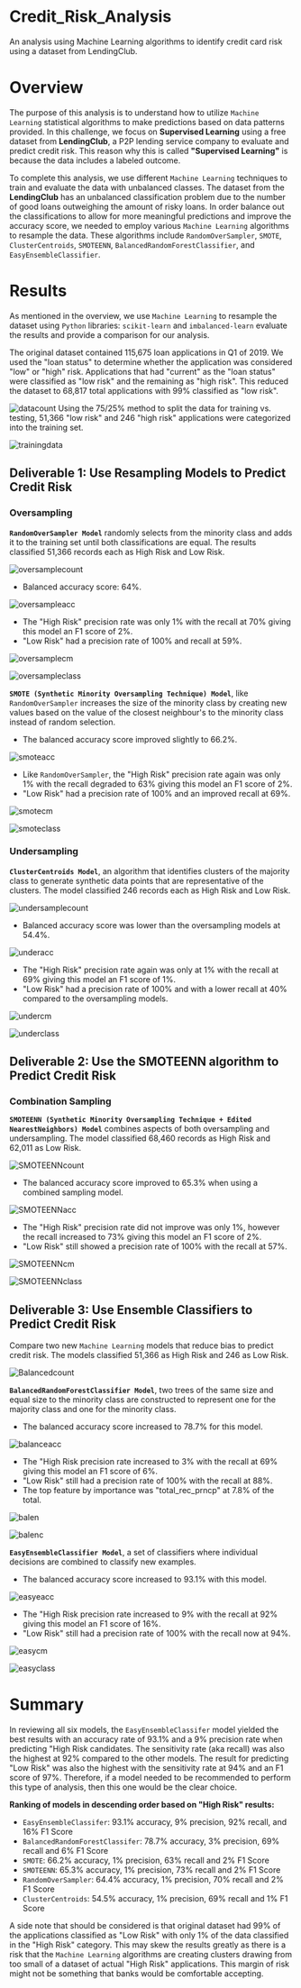 # Credit_Risk_Analysis

An analysis using Machine Learning algorithms to identify credit card risk using a dataset from LendingClub.

# Overview

The purpose of this analysis is to understand how to utilize  `Machine Learning`  statistical algorithms to make predictions based on data patterns provided. In this challenge, we focus on  **Supervised Learning**  using a free dataset from  **LendingClub**, a P2P lending service company to evaluate and predict credit risk. This reason why this is called  **"Supervised Learning"**  is because the data includes a labeled outcome.

To complete this analysis, we use different  `Machine Learning`  techniques to train and evaluate the data with unbalanced classes. The dataset from the  **LendingClub**  has an unbalanced classification problem due to the number of good loans outweighing the amount of risky loans. In order balance out the classifications to allow for more meaningful predictions and improve the accuracy score, we needed to employ various  `Machine Learning`  algorithms to resample the data. These algorithms include  `RandomOverSampler`,  `SMOTE`,  `ClusterCentroids`,  `SMOTEENN`,  `BalancedRandomForestClassifier`, and  `EasyEnsembleClassifier`.

# Results

As mentioned in the overview, we use  `Machine Learning`  to resample the dataset using  `Python`  libraries:  `scikit-learn`  and  `imbalanced-learn`  evaluate the results and provide a comparison for our analysis.

The original dataset contained 115,675 loan applications in Q1 of 2019. We used the "loan status" to determine whether the application was considered "low" or "high" risk. Applications that had "current" as the "loan status" were classified as "low risk" and the remaining as "high risk". This reduced the dataset to 68,817 total applications with 99% classified as "low risk".

![datacount](https://github.com/awalindeep/Credit_Risk_Analysis/blob/AwalinGHMAIN/Graphics/Creditanalysis.27.32%20PM.png)
Using the 75/25% method to split the data for training vs. testing, 51,366 "low risk" and 246 "high risk" applications were categorized into the training set.

![trainingdata](https://github.com/awalindeep/Credit_Risk_Analysis/blob/AwalinGHMAIN/Graphics/Creditanalysis.27.55%20PM.png)

## Deliverable 1: Use Resampling Models to Predict Credit Risk

### Oversampling

**`RandomOverSampler Model`**  randomly selects from the minority class and adds it to the training set until both classifications are equal. The results classified 51,366 records each as High Risk and Low Risk.

![oversamplecount](https://github.com/awalindeep/Credit_Risk_Analysis/blob/AwalinGHMAIN/Graphics/Creditanalysis.28.09%20PM.png)

-   Balanced accuracy score: 64%.

![oversampleacc](https://github.com/awalindeep/Credit_Risk_Analysis/blob/AwalinGHMAIN/Graphics/Creditanalysis.28.31%20PM.png)

-   The "High Risk" precision rate was only 1% with the recall at 70% giving this model an F1 score of 2%.
-   "Low Risk" had a precision rate of 100% and recall at 59%.

![oversamplecm](https://github.com/awalindeep/Credit_Risk_Analysis/blob/AwalinGHMAIN/Graphics/Creditanalysis.28.48%20PM.png)

![oversampleclass](https://github.com/awalindeep/Credit_Risk_Analysis/blob/AwalinGHMAIN/Graphics/Creditanalysis.28.58%20PM.png)

**`SMOTE (Synthetic Minority Oversampling Technique) Model`**, like  `RandomOverSampler`  increases the size of the minority class by creating new values based on the value of the closest neighbour's to the minority class instead of random selection.

-   The balanced accuracy score improved slightly to 66.2%.

![smoteacc](https://github.com/awalindeep/Credit_Risk_Analysis/blob/AwalinGHMAIN/Graphics/Creditanalysis.29.19%20PM.png)

-   Like  `RandomOverSampler`, the "High Risk" precision rate again was only 1% with the recall degraded to 63% giving this model an F1 score of 2%.
-   "Low Risk" had a precision rate of 100% and an improved recall at 69%.

![smotecm](https://github.com/awalindeep/Credit_Risk_Analysis/blob/AwalinGHMAIN/Graphics/Creditanalysis.29.32%20PM.png)

![smoteclass](https://github.com/awalindeep/Credit_Risk_Analysis/blob/AwalinGHMAIN/Graphics/Creditanalysis.29.50%20PM.png)

### Undersampling

**`ClusterCentroids Model`**, an algorithm that identifies clusters of the majority class to generate synthetic data points that are representative of the clusters. The model classified 246 records each as High Risk and Low Risk.

![undersamplecount](https://github.com/awalindeep/Credit_Risk_Analysis/blob/AwalinGHMAIN/Graphics/Creditanalysis.30.00%20PM.png)

-   Balanced accuracy score was lower than the oversampling models at 54.4%.

![underacc](https://github.com/awalindeep/Credit_Risk_Analysis/blob/AwalinGHMAIN/Graphics/Creditanalysis.30.18%20PM.png)

-   The "High Risk" precision rate again was only at 1% with the recall at 69% giving this model an F1 score of 1%.
-   "Low Risk" had a precision rate of 100% and with a lower recall at 40% compared to the oversampling models.

![undercm](https://github.com/awalindeep/Credit_Risk_Analysis/blob/AwalinGHMAIN/Graphics/Creditanalysis.30.35%20PM.png)

![underclass](https://github.com/awalindeep/Credit_Risk_Analysis/blob/AwalinGHMAIN/Graphics/Creditanalysis.30.42%20PM.png)


## Deliverable 2: Use the SMOTEENN algorithm to Predict Credit Risk

### Combination Sampling

**`SMOTEENN (Synthetic Minority Oversampling Technique + Edited NearestNeighbors) Model`**  combines aspects of both oversampling and undersampling. The model classified 68,460 records as High Risk and 62,011 as Low Risk.

![SMOTEENNcount](https://github.com/awalindeep/Credit_Risk_Analysis/blob/AwalinGHMAIN/Graphics/Creditanalysis.30.56%20PM.png)

-   The balanced accuracy score improved to 65.3% when using a combined sampling model.

![SMOTEENNacc](https://github.com/awalindeep/Credit_Risk_Analysis/blob/AwalinGHMAIN/Graphics/Creditanalysis.31.07%20PM.png)

-   The "High Risk" precision rate did not improve was only 1%, however the recall increased to 73% giving this model an F1 score of 2%.
-   "Low Risk" still showed a precision rate of 100% with the recall at 57%.

![SMOTEENNcm](https://github.com/awalindeep/Credit_Risk_Analysis/blob/AwalinGHMAIN/Graphics/Creditanalysis.31.16%20PM.png)

![SMOTEENNclass](https://github.com/awalindeep/Credit_Risk_Analysis/blob/AwalinGHMAIN/Graphics/Creditanalysis.31.27.png)

## Deliverable 3: Use Ensemble Classifiers to Predict Credit Risk

Compare two new  `Machine Learning`  models that reduce bias to predict credit risk. The models classified 51,366 as High Risk and 246 as Low Risk.

![Balancedcount](https://github.com/awalindeep/Credit_Risk_Analysis/blob/AwalinGHMAIN/Graphics/Creditanalysis.31.52%20PM.png)

**`BalancedRandomForestClassifier Model`**, two trees of the same size and equal size to the minority class are constructed to represent one for the majority class and one for the minority class.

-   The balanced accuracy score increased to 78.7% for this model.

![balanceacc](https://github.com/awalindeep/Credit_Risk_Analysis/blob/AwalinGHMAIN/Graphics/Creditanalysis.32.03%20PM.png)

-   The "High Risk precision rate increased to 3% with the recall at 69% giving this model an F1 score of 6%.
-   "Low Risk" still had a precision rate of 100% with the recall at 88%.
-   The top feature by importance was "total_rec_prncp" at 7.8% of the total.

![balen](https://github.com/awalindeep/Credit_Risk_Analysis/blob/AwalinGHMAIN/Graphics/Creditanalysis.32.16%20PM.png)

![balenc](https://github.com/awalindeep/Credit_Risk_Analysis/blob/AwalinGHMAIN/Graphics/Creditanalysis.32.28%20PM.png)


**`EasyEnsembleClassifier Model`**, a set of classifiers where individual decisions are combined to classify new examples.

-   The balanced accuracy score increased to 93.1% with this model.

![easyeacc](https://github.com/awalindeep/Credit_Risk_Analysis/blob/AwalinGHMAIN/Graphics/Creditanalysis.33.06%20PM.png)

-   The "High Risk precision rate increased to 9% with the recall at 92% giving this model an F1 score of 16%.
-   "Low Risk" still had a precision rate of 100% with the recall now at 94%.

![easycm](https://github.com/awalindeep/Credit_Risk_Analysis/blob/AwalinGHMAIN/Graphics/Creditanalysis.33.17%20PM.png)

![easyclass](https://github.com/awalindeep/Credit_Risk_Analysis/blob/AwalinGHMAIN/Graphics/Creditanalysis.33.24%20PM.png)

# Summary

In reviewing all six models, the  `EasyEnsembleClassifer`  model yielded the best results with an accuracy rate of 93.1% and a 9% precision rate when predicting "High Risk candidates. The sensitivity rate (aka recall) was also the highest at 92% compared to the other models. The result for predicting "Low Risk" was also the highest with the sensitivity rate at 94% and an F1 score of 97%. Therefore, if a model needed to be recommended to perform this type of analysis, then this one would be the clear choice.

**Ranking of models in descending order based on "High Risk" results:**

-   `EasyEnsembleClassifer`: 93.1% accuracy, 9% precision, 92% recall, and 16% F1 Score
-   `BalancedRandomForestClassifer`: 78.7% accuracy, 3% precision, 69% recall and 6% F1 Score
-   `SMOTE`: 66.2% accuracy, 1% precision, 63% recall and 2% F1 Score
-   `SMOTEENN`: 65.3% accuracy, 1% precision, 73% recall and 2% F1 Score
-   `RandomOverSampler`: 64.4% accuracy, 1% precision, 70% recall and 2% F1 Score
-   `ClusterCentroids`: 54.5% accuracy, 1% precision, 69% recall and 1% F1 Score

A side note that should be considered is that original dataset had 99% of the applications classified as "Low Risk" with only 1% of the data classified in the "High Risk" category. This may skew the results greatly as there is a risk that the  `Machine Learning`  algorithms are creating clusters drawing from too small of a dataset of actual "High Risk" applications. This margin of risk might not be something that banks would be comfortable accepting.
